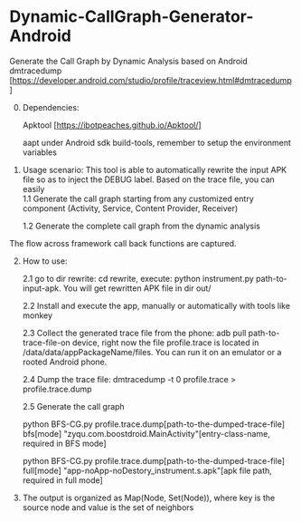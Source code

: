 # Dynamic-CallGraph-Generator-Android
Generate the Call Graph by Dynamic Analysis based on Android dmtracedump [https://developer.android.com/studio/profile/traceview.html#dmtracedump]

0. Dependencies:
	
	Apktool [https://ibotpeaches.github.io/Apktool/]

	aapt under Android sdk build-tools, remember to setup the environment variables

1. Usage scenario:
  This tool is able to automatically rewrite the input APK file so as to inject the DEBUG label. Based on the trace file, you can easily     
    1.1 Generate the call graph starting from any customized entry component (Activity, Service, Content Provider, Receiver) 
  
    1.2 Generate the complete call graph from the dynamic analysis
  
  The flow across framework call back functions are captured.    

2. How to use:

    2.1 go to dir rewrite: cd rewrite, execute: python instrument.py path-to-input-apk. You will get rewritten APK file in dir out/ 
   
    2.2 Install and execute the app, manually or automatically with tools like monkey
  
    2.3 Collect the generated trace file from the phone: adb pull path-to-trace-file-on device, right now the file profile.trace is located in /data/data/appPackageName/files. You can run it on an emulator or a rooted Android phone. 
  
    2.4 Dump the trace file: dmtracedump -t 0 profile.trace > profile.trace.dump
  
    2.5 Generate the call graph
    
    python BFS-CG.py profile.trace.dump[path-to-the-dumped-trace-file] bfs[mode] "zyqu.com.boostdroid.MainActivity"[entry-class-name, required in BFS mode] 
    
    python BFS-CG.py profile.trace.dump[path-to-the-dumped-trace-file] full[mode] "app-noApp-noDestory_instrument.s.apk"[apk file path, required in full mode] 

3. The output is organized as Map(Node, Set(Node)), where key is the source node and value is the set of neighbors
